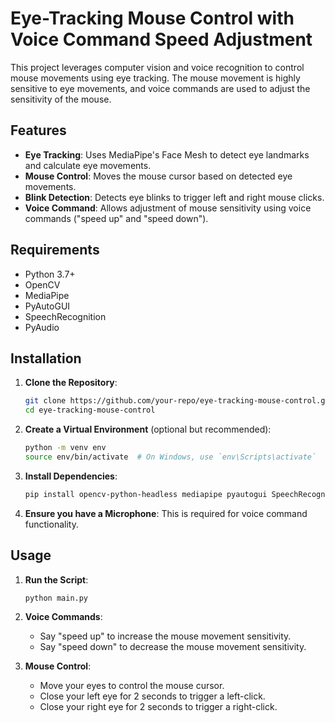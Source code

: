 # Eye-Tracking Mouse Control with Voice Command Speed Adjustment

This project leverages computer vision and voice recognition to control mouse movements using eye tracking. The mouse movement is highly sensitive to eye movements, and voice commands are used to adjust the sensitivity of the mouse.

## Features

- **Eye Tracking**: Uses MediaPipe's Face Mesh to detect eye landmarks and calculate eye movements.
- **Mouse Control**: Moves the mouse cursor based on detected eye movements.
- **Blink Detection**: Detects eye blinks to trigger left and right mouse clicks.
- **Voice Command**: Allows adjustment of mouse sensitivity using voice commands ("speed up" and "speed down").

## Requirements

- Python 3.7+
- OpenCV
- MediaPipe
- PyAutoGUI
- SpeechRecognition
- PyAudio

## Installation

1. **Clone the Repository**:
    ```sh
    git clone https://github.com/your-repo/eye-tracking-mouse-control.git
    cd eye-tracking-mouse-control
    ```

2. **Create a Virtual Environment** (optional but recommended):
    ```sh
    python -m venv env
    source env/bin/activate  # On Windows, use `env\Scripts\activate`
    ```

3. **Install Dependencies**:
    ```sh
    pip install opencv-python-headless mediapipe pyautogui SpeechRecognition pyaudio
    ```

4. **Ensure you have a Microphone**: This is required for voice command functionality.

## Usage

1. **Run the Script**:
    ```sh
    python main.py
    ```

2. **Voice Commands**:
    - Say "speed up" to increase the mouse movement sensitivity.
    - Say "speed down" to decrease the mouse movement sensitivity.

3. **Mouse Control**:
    - Move your eyes to control the mouse cursor.
    - Close your left eye for 2 seconds to trigger a left-click.
    - Close your right eye for 2 seconds to trigger a right-click.
